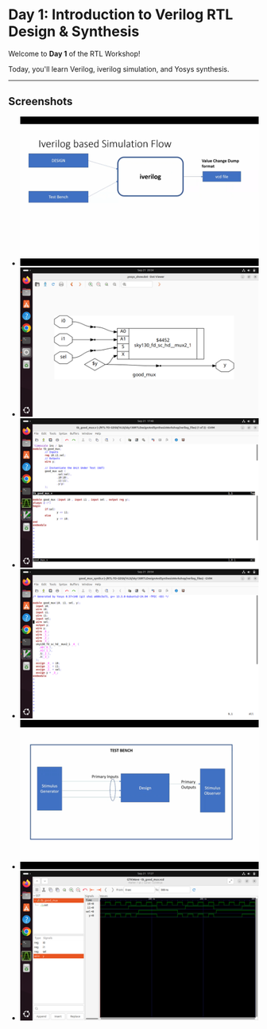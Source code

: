 # Day 1: Introduction to Verilog RTL Design & Synthesis

Welcome to **Day 1** of the RTL Workshop!

Today, you'll learn Verilog, iverilog simulation, and Yosys synthesis.

---

## Screenshots

- ![iverilog](images/iverilog.png)
- ![Netlist](images/netlist.png)
- ![RTL and TB](images/RTLcode_and_tb.png)
- ![Synthesized RTL](images/synth_RTL.png)
- ![Testbench](images/Testbench.png)
- ![Waveform](images/waveform_good_mux.png)
